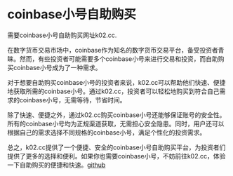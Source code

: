 # coinbase小号自助购买

需要coinbase小号自助购买网址k02.cc.

在数字货币交易市场中，coinbase作为知名的数字货币交易平台，备受投资者青睐。然而，有些投资者可能需要多个coinbase小号来进行交易和投资，而自助购买coinbase小号成为了一种需求。

对于想要自助购买coinbase小号的投资者来说，k02.cc可以帮助他们快速、便捷地获取所需的coinbase小号。通过k02.cc，投资者可以轻松地购买到符合自己需求的coinbase小号，无需等待，节省时间。

除了快速、便捷之外，通过k02.cc购买coinbase小号还能够保证账号的安全性。所有的coinbase小号均为正规渠道获取，无需担心安全隐患。同时，用户还可以根据自己的需求选择不同规格的coinbase小号，满足个性化的投资需求。

总之，k02.cc提供了一个便捷、安全的coinbase小号自助购买平台，为投资者们提供了更多的选择和便利。如果你也需要coinbase小号，不妨前往k02.cc，体验一下自助购买的便捷和快速。[github](https://github.com)
